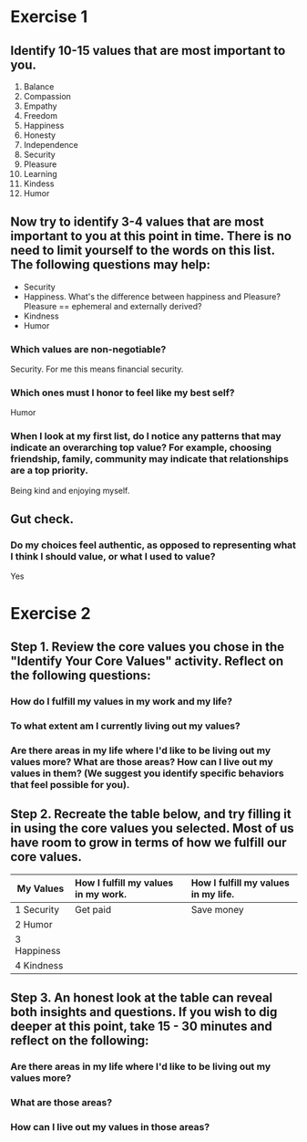 # Exercise 1
## Identify 10-15 values that are most important to you.

1. Balance
2. Compassion
3. Empathy
4. Freedom
5. Happiness
6. Honesty
7. Independence
8. Security
9. Pleasure
10. Learning
11. Kindess
12. Humor
    
## Now try to identify 3-4 values that are most important to you at this point in time. There is no need to limit yourself to the words on this list. The following questions may help:

* Security
* Happiness. What's the difference between happiness and Pleasure? Pleasure == ephemeral and externally derived?
* Kindness
* Humor

### Which values are non-negotiable?

Security. For me this means financial security.

### Which ones must I honor to feel like my best self?

Humor

### When I look at my first list, do I notice any patterns that may indicate an overarching top value? For example, choosing friendship, family, community may indicate that relationships are a top priority.

Being kind and enjoying myself. 

## Gut check.

### Do my choices feel authentic, as opposed to representing what I think I should value, or what I used to value?

Yes

# Exercise 2

## Step 1. Review the core values you chose in the "Identify Your Core Values" activity. Reflect on the following questions:

### How do I fulfill my values in my work and my life?

### To what extent am I currently living out my values?

### Are there areas in my life where I'd like to be living out my values more? What are those areas? How can I live out my values in them? (We suggest you identify specific behaviors that feel possible for you).

## Step 2. Recreate the table below, and try filling it in using the core values you selected. Most of us have room to grow in terms of how we fulfill our core values.
| My Values       | How I fulfill my values in my work.           | How I fulfill my values in my life.  |
| ------------- |:------------| :-----|
| 1 Security | Get paid | Save money |
| 2 Humor |       |  |
| 3 Happiness |       |  |
| 4 Kindness |       |  |


## Step 3. An honest look at the table can reveal both insights and questions. If you wish to dig deeper at this point, take 15 - 30 minutes and reflect on the following:

### Are there areas in my life where I'd like to be living out my values more?
### What are those areas?
### How can I live out my values in those areas?